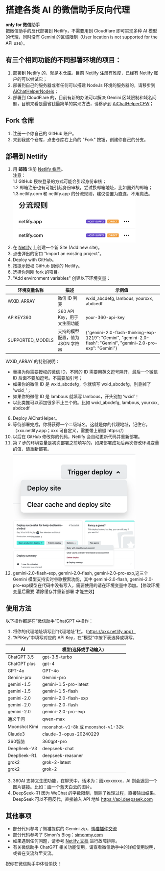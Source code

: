 # 搭建各类 AI 的微信助手反向代理

**only for 微信助手**  
把微信助手的反代部署到 Netlify，不需要用到 Cloudflare 即可实现多种 AI 模型的代理，同时没有 Gemini 的区域限制（User location is not supported for the API use）。

## 有三个相同功能的不同部署环境的项目：

1. 部署到 Netlify 的，就是本仓库。目前 Netlify 注册有难度，已经有 Netlify 账户的可以尝试它；  
2. 部署到自己的服务器或者任何可以搭建 NodeJs 环境的服务器的，请移步到 [AiChatHelperNodejs](https://github.com/GeekinGH/AiChatHelperNodejs)；  
3. 部署到 CloudFlare 的，目前有新的办法可以解决 Gemini 区域限制和域名问题，目前来看是最省钱最简单的实现方法，请移步到 [AiChatHelperCFW](https://github.com/GeekinGH/AiChatHelperCFW)；  

## Fork 仓库

1. 注册一个你自己的 GitHub 账户。
2. 来到我这个仓库，点击仓库右上角的 "Fork" 按钮，创建你自己的分支。

## 部署到 Netlify

1. 用 **邮箱** 注册 [Netlify 帐号](https://app.netlify.com/signup/)。  
   注意：  
   1.1 GitHub 授权登录的方式可能会引起身份审核；  
   1.2 邮箱注册也有可能引起身份审核，尝试换邮箱地址，比如国外的邮箱；  
   1.3 netlify.com 和 netlify.app 的分流规则，建议设置为直连，不用魔法。  
   <img src="./images/rules_netlify.jpg" width="400px">
2. 在 [Netlify](https://app.netlify.com) 上创建一个新 Site (Add new site)。
3. 点击弹出的窗口 "Import an existing project"。
4. Deploy with GitHub。
5. 按提示授权 GitHub 到你的 Netlify。
6. 选择你刚刚 fork 的项目。
7. "Add environment variables" 创建以下环境变量：

| 环境变量名称       | 描述                           | 示例值                                      |
|------------------|------------------------------|-------------------------------------------|
| WXID_ARRAY       | 微信 ID 列表                  | wxid_abcdefg, lambous, yourxxx, abdcedf   |
| APIKEY360        | 360 API Key，用于文生图功能    | your-360-api-key                          |
| SUPPORTED_MODELS | 支持的模型配置，值为 JSON 字符串 |  {"gemini-2.0-flash-thinking-exp-1219": "Gemini", "gemini-2.0-flash": "Gemini", "gemini-2.0-pro-exp": "Gemini"} |

WXID_ARRAY 的特别说明：
- 替换为你需要授权的微信 ID，不同的 ID 需要用英文逗号隔开，最后一个微信 ID 后面不要加逗号。不需要加引号；  
- 如果你的微信 ID 是 wxid_abcdefg，你就填写 wxid_abcdefg，别删掉了 'wxid_'；  
- 如果你的微信 ID 是 lambous 就填写 lambous，开头别加 ‘wxid’！  
- 以此类推可以添加很多不止三个的。比如 wxid_abcdefg, lambous, yourxxx, abdcedf

8. Deploy AiChatHelper。
9. 等待部署完成，你将获得一个二级域名，这就是你的代理地址，记住它。（xxx.netlify.app；xxx 可自定义，需要带上前缀 https://）
10. 以后在 GitHub 修改你的代码，Netlify 会自动更新代码并重新部署。
11. 第 7 步的环境变量是初次部署之前填写的。如果部署成功后再次修改环境变量的值，请重新部署。  
    <img src="./images/deploySite.png" width="400px"><img src="./images/configure-builds-retry-deploy-dropdown.png" width="400px">
12. gemini-2.0-flash-exp, gemini-2.0-flash, gemini-2.0-pro-exp,这三个 Gemini 模型支持实时谷歌搜索功能，其中 gemini-2.0-flash, gemini-2.0-pro-exp模型在代码中没有写入，需要使用的请在环境变量中添加。【修改环境变量后需要 清除缓存并重新部署 才能生效】

## 使用方法

以下操作都是在“微信助手”ChatGPT 中操作：

1. 将你的代理地址填写到“代理地址”栏。（https://xxx.netlify.app）
2. “APIKey”中填写对应的 API Key，在“模型”中按下表选择或填写。

| AI             | 模型(选择或手动输入)           |
|----------------|-----------------------------|
| ChatGPT 3.5    | gpt-3.5-turbo               |
| ChatGPT plus   | gpt-4                       |
| GPT-4o         | GPT-4o                      |
| Gemini-pro     | Gemini-pro                  |
| gemini-1.5 | gemini-1.5-pro-latest       |
| gemini-1.5 | gemini-1.5-flash           |
| gemini-2.0 | gemini-2.0-flash-exp       |
| gemini-2.0 | gemini-2.0-flash       |
| gemini-2.0 | gemini-2.0-pro-exp       |
| 通义千问       | qwen-max                    |
| Moonshot Kimi  | moonshot-v1-8k 或 moonshot-v1-32k |
| Claude3        | claude-3-opus-20240229      |
| 360智脑        | 360gpt-pro                  |
| DeepSeek-V3    | deepseek-chat               |
| DeepSeek-R1    | deepseek-reasoner           |
| grok2   | grok-2-latest                  |
| grok2    | grok-2               |

3. 360AI 支持文生图功能，在聊天中，话术为：画xxxxxxxx，AI 则会返回一个图片链接。比如：画一个蓝天白云的图片。
4. DeepSeek-R1 因为 WeChat 的字数限制，删除了推理过程，直接输出结果。DeepSeek 可以不用反代，直接输入 API 地址 https://api.deepseek.com

## 其他事项

- 部分代码参考了懒猫提供的 Gemini.zip，[懒猫插件交流](https://t.me/maogroup)
- 部分代码参考了 Simon's Blog：[simonmy.com](https://simonmy.com/posts/使用netlify反向代理google-palm-api.html)
- 如果遇到任何问题，请参考 [Netlify 文档](https://docs.netlify.com) 进行故障排除。
- 有关微信助手 ChatGPT 相关功能使用，请查看微信助手中的详细使用说明，或者在交流群里交流。

祝你在微信助手中体验愉快！
